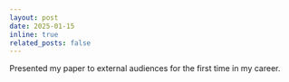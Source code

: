 ```yaml
---
layout: post
date: 2025-01-15
inline: true
related_posts: false
---
```


Presented my paper to external audiences for the first time in my career.

